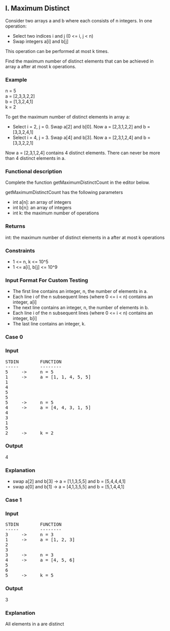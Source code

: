 ## I. Maximum Distinct

Consider two arrays a and b where each consists of n integers. In one operation:
* Select two indices i and j (0 <= i, j < n)
* Swap integers a[i] and b[j]

This operation can be performed at most k times.

Find the maximum number of distinct elements that can be achieved in array a after at most k operations.

### Example
n = 5  
a = [2,3,3,2,2]  
b = [1,3,2,4,1]  
k = 2

To get the maximum number of distinct elements in array a:
* Select i = 2, j = 0. Swap a[2] and b[0]. Now a = [2,3,1,2,2] and b = [3,3,2,4,1]
* Select i = 4, j = 3. Swap a[4] and b[3]. Now a = [2,3,1,2,4] and b = [3,3,2,2,1]

Now a = [2,3,1,2,4] contains 4 distinct elements. There can never be more than 4 distinct elements in a.

### Functional description
Complete the function getMaximumDistinctCount in the editor below.

getMaximumDistinctCount has the following parameters
* int a[n]: an array of integers
* int b[n]: an array of integers
* int k: the maximum number of operations

### Returns
int: the maximum number of distinct elements in a after at most k operations

### Constraints
* 1 <= n, k <= 10^5
* 1 <= a[i], b[j] <= 10^9

### Input Format For Custom Testing
* The first line contains an integer, n, the number of elements in a.
* Each line i of the n subsequent lines (where 0 <= i < n) contains an integer, a[i]
* The next line contains an integer, n, the number of elements in b.
* Each line i of the n subsequent lines (where 0 <= i < n) contains an integer, b[i]
* The last line contains an integer, k.

### Case 0
### Input
<pre>
STDIN        FUNCTION
-----        --------
5     ->     n = 5
1     ->     a = [1, 1, 4, 5, 5]
1
4
5
5
5     ->     n = 5
4     ->     a = [4, 4, 3, 1, 5]
4
3
1
5
2     ->     k = 2
</pre>

### Output
4

### Explanation
* swap a[2] and b[3] -> a = [1,1,3,5,5] and b = [5,4,4,4,1]
* swap a[0] and b[1] -> a = [4,1,3,5,5] and b = [5,1,4,4,1]

### Case 1
### Input
<pre>
STDIN        FUNCTION
-----        --------
3     ->     n = 3
1     ->     a = [1, 2, 3]
2
3
3     ->     n = 3
4     ->     a = [4, 5, 6]
5
6
5     ->     k = 5
</pre>

### Output
3

### Explanation
All elements in a are distinct